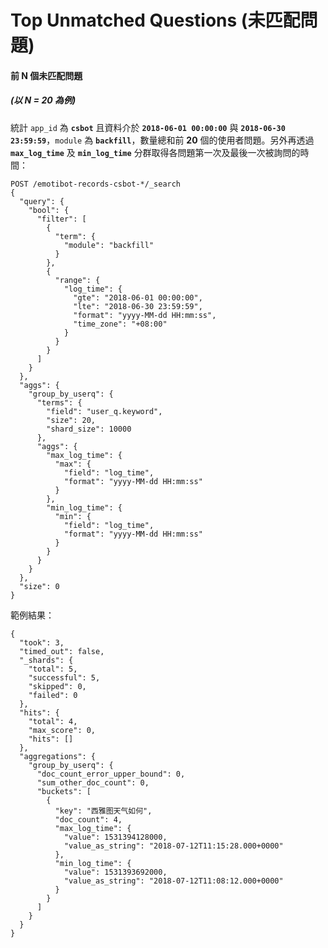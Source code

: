 # Top Unmatched Questions (未匹配問題)

#### 前 N 個未匹配問題
##### (以 N = 20 為例)

統計 `app_id` 為 **`csbot`** 且資料介於 **`2018-06-01 00:00:00`** 與 **`2018-06-30 23:59:59`**，`module` 為 **`backfill`**，數量總和前 **20** 個的使用者問題。另外再透過 **`max_log_time`** 及 **`min_log_time`** 分群取得各問題第一次及最後一次被詢問的時間：

```
POST /emotibot-records-csbot-*/_search
{
  "query": {
    "bool": {
      "filter": [
        {
          "term": {
            "module": "backfill"
          }
        },
        {
          "range": {
            "log_time": {
              "gte": "2018-06-01 00:00:00",
              "lte": "2018-06-30 23:59:59",
              "format": "yyyy-MM-dd HH:mm:ss",
              "time_zone": "+08:00"
            }
          }
        }
      ]
    }
  },
  "aggs": {
    "group_by_userq": {
      "terms": {
        "field": "user_q.keyword",
        "size": 20,
        "shard_size": 10000
      },
      "aggs": {
        "max_log_time": {
          "max": {
            "field": "log_time",
            "format": "yyyy-MM-dd HH:mm:ss"
          }
        },
        "min_log_time": {
          "min": {
            "field": "log_time",
            "format": "yyyy-MM-dd HH:mm:ss"
          }
        }
      }
    }
  },
  "size": 0
}
```

範例結果：

```
{
  "took": 3,
  "timed_out": false,
  "_shards": {
    "total": 5,
    "successful": 5,
    "skipped": 0,
    "failed": 0
  },
  "hits": {
    "total": 4,
    "max_score": 0,
    "hits": []
  },
  "aggregations": {
    "group_by_userq": {
      "doc_count_error_upper_bound": 0,
      "sum_other_doc_count": 0,
      "buckets": [
        {
          "key": "西雅图天气如何",
          "doc_count": 4,
          "max_log_time": {
            "value": 1531394128000,
            "value_as_string": "2018-07-12T11:15:28.000+0000"
          },
          "min_log_time": {
            "value": 1531393692000,
            "value_as_string": "2018-07-12T11:08:12.000+0000"
          }
        }
      ]
    }
  }
}
```
